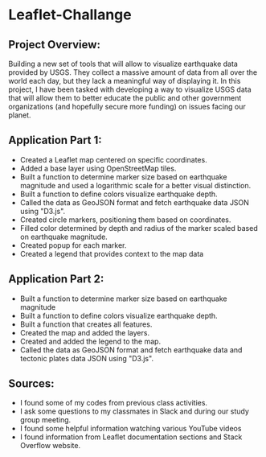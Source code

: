 # Leaflet-Challange #

## Project Overview:
Building a new set of tools that will allow to visualize earthquake data provided by USGS. They collect a massive amount of data from all over the world each day, but they lack a meaningful way of displaying it. In this project, I have been tasked with developing a way to visualize USGS data that will allow them to better educate the public and other government organizations (and hopefully secure more funding) on issues facing our planet.

## Application Part 1:
- Created a Leaflet map centered on specific coordinates.
- Added a base layer using OpenStreetMap tiles.
- Built a function to determine marker size based on earthquake magnitude and used a logarithmic scale for a better visual distinction.
- Built a function to define colors visualize earthquake depth.
- Called the data as GeoJSON format and fetch earthquake data JSON using "D3.js".
- Created circle markers, positioning them based on coordinates.
- Filled color determined by depth and radius of the marker scaled based on earthquake magnitude.
- Created popup for each marker.
- Created a legend that provides context to the map data

## Application Part 2:
- Built a function to determine marker size based on earthquake magnitude
- Built a function to define colors visualize earthquake depth.
- Built a function that creates all features.
- Created the map and added the layers.
- Created and added the legend to the map.
- Called the data as GeoJSON format and fetch earthquake data and tectonic plates data JSON using "D3.js".

## Sources:
- I found some of my codes from previous class activities.
- I ask some questions to my classmates in Slack and during our study group meeting.
- I found some helpful information watching various YouTube videos
- I found information from Leaflet documentation sections and Stack Overflow website. 
